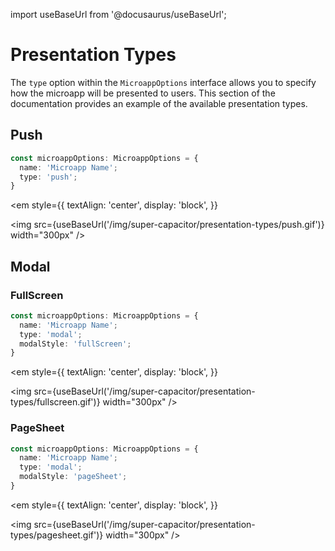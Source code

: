 import useBaseUrl from '@docusaurus/useBaseUrl';

# Presentation Types

The `type` option within the `MicroappOptions` interface allows you to specify how the microapp will be presented to users. This section of the documentation provides an example of the available presentation types.

## Push

```typescript
const microappOptions: MicroappOptions = {
  name: 'Microapp Name';
  type: 'push';
}
```

<em
  style={{
    textAlign: 'center',
    display: 'block',
  }}
>
  <img src={useBaseUrl('/img/super-capacitor/presentation-types/push.gif')} width="300px" />
</em>

## Modal

### FullScreen

```typescript
const microappOptions: MicroappOptions = {
  name: 'Microapp Name';
  type: 'modal';
  modalStyle: 'fullScreen';
}
```

<em
  style={{
    textAlign: 'center',
    display: 'block',
  }}
>
  <img src={useBaseUrl('/img/super-capacitor/presentation-types/fullscreen.gif')} width="300px" />
</em>

### PageSheet

```typescript
const microappOptions: MicroappOptions = {
  name: 'Microapp Name';
  type: 'modal';
  modalStyle: 'pageSheet';
}
```

<em
  style={{
    textAlign: 'center',
    display: 'block',
  }}
>
  <img src={useBaseUrl('/img/super-capacitor/presentation-types/pagesheet.gif')} width="300px" />
</em>
